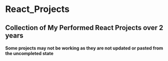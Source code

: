 # React_Projects
## Collection of My Performed React Projects over 2 years


#### Some projects may not be working as they are not updated or pasted from the uncompleted state
